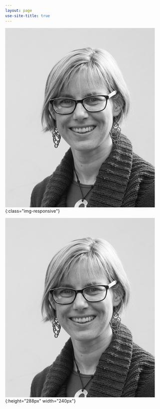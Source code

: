 ```yaml
---
layout: page
use-site-title: true
---
```


![test-image2](img/jenny-fisher-bnw_med_hr.jpeg){:class="img-responsive"}

![test-image3](img/jenny-fisher-bnw_med_hr.jpeg){:height="288px" width="240px"}
